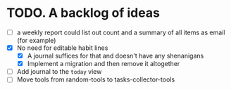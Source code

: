 # TODO. A backlog of ideas

- [ ] a weekly report could list out count and a summary of all items as email (for example)
- [x] No need for editable habit lines
  - [x] A journal suffices for that and doesn't have any shenanigans
  - [x] Implement a migration and then remove it altogether
- [ ] Add journal to the `today` view
- [ ] Move tools from random-tools to tasks-collector-tools
